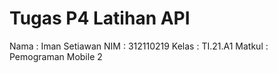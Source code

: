 # Tugas P4 Latihan API
Nama : Iman Setiawan
NIM : 312110219
Kelas : TI.21.A1
Matkul : Pemograman Mobile 2

